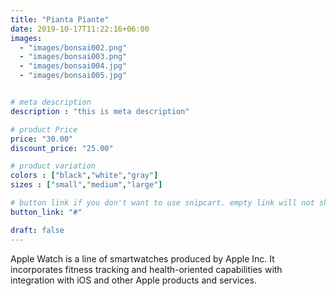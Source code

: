 ```yaml
---
title: "Pianta Piante"
date: 2019-10-17T11:22:16+06:00
images:
  - "images/bonsai002.png"
  - "images/bonsai003.png"
  - "images/bonsai004.jpg"
  - "images/bonsai005.jpg"


# meta description
description : "this is meta description"

# product Price
price: "30.00"
discount_price: "25.00"

# product variation
colors : ["black","white","gray"]
sizes : ["small","medium","large"]

# button link if you don't want to use snipcart. empty link will not show button
button_link: "#"

draft: false
---
```


Apple Watch is a line of smartwatches produced by Apple Inc. It incorporates fitness tracking and health-oriented capabilities with integration with iOS and other Apple products and services.
